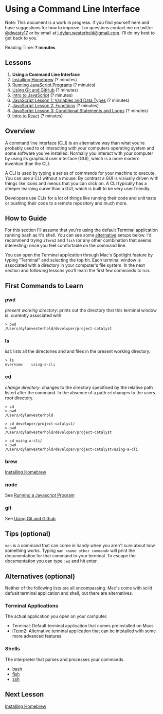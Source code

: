 # Using a Command Line Interface

Note: This document is a work in progress. If you find yourself here and have suggestions for how to improve it or questions contact me on twitter [@dwesty17](https://twitter.com/dwesty17) or by email at j.dylan.westerhold@gmail.com. I'll do my best to get back to you.

Reading Time: **? minutes**

## Lessons
1. **Using a Command Line Interface**
1. [Installing Homebrew](https://github.com/project-catalyst/installing-homebrew) (? minutes)
1. [Running JavaScript Programs](https://github.com/project-catalyst/running-a-javascript-program) (? minutes)
1. [Using Git and GitHub](https://github.com/project-catalyst/using-git-and-github) (? minutes)
1. [Intro to JavaScript](https://github.com/project-catalyst/overview) (? minutes)
1. [JavaScript Lesson 1: Variables and Data Types](https://github.com/project-catalyst/overview) (? minutes)
1. [JavaScript Lesson 2: Functions](https://github.com/project-catalyst/overview) (? minutes)
1. [JavaScript Lesson 3: Conditional Statements and Loops](https://github.com/project-catalyst/overview) (? minutes)
1. [Intro to React](https://github.com/project-catalyst/overview) (? minutes)

## Overview

A command line interface (CLI) is an alternative way than what you're probably used to of interacting with your computers operating system and some software you've installed. Normally you interact with your computer by using its graphical user interface (GUI), which is a more modern invention than the CLI.

A CLI is used by typing a series of commands for your machine to execute. You can use a CLI without a mouse. By contrast a GUI is visiually driven with things like icons and menus that you can click on. A CLI typically has a steeper learning curve than a GUI, which is built to be very user friendly.

Developers use CLIs for a lot of things like running their code and unit tests or pushing their code to a remote repository and much more.

## How to Guide

For this section I'll assume that you're using the default Terminal application running bash as it's shell. You can see some [alternative](#Alternatives) setups below. I'd recommend trying `iTerm2` and `fish` (or any other combination that seems interesting) once you feel comfortable on the command line. 

You can open the Terminal application through Mac's Spotlight feature by typing "Terminal" and selecting the top hit. Each terminal window is associated with a directory in your computer's file system. In the next section and following lessons you'll learn the first few commands to run.

## First Commands to Learn

### pwd

_present working directory_: prints out the directory that this terminal window is. currently associated with

```shell
> pwd
/Users/dylanwesterhold/developer/project-catalyst
```

### ls

_list_: lists all the directories and and files in the present working directory.

```shell
> ls
overview    using-a-cli
```

### cd

_change directory_: changes to the directory specificed by the relative path listed after the command. In the absence of a path `cd` changes to the users root directory.

```shell
> cd
> pwd
/Users/dylanwesterhold
```

```shell
> cd developer/project-catalyst/
> pwd
/Users/dylanwesterhold/developer/project-catalyst
```

```shell
> cd using-a-cli/
> pwd
/Users/dylanwesterhold/developer/project-catalyst/using-a-cli
```

### brew

[Installing Homebrew](https://github.com/project-catalyst/installing-homebrew)

### node

See [Running a Javascript Program](https://github.com/project-catalyst/running-a-javascript-program)

### git

See [Using Git and Github](https://github.com/project-catalyst/using-git-and-github)

## Tips (optional)

`man` is a command that can come in handy when you aren't sure about how something works. Typing `man <some other command>` will print the documentation for that command to your terminal. To escape the documentation you can type `:wq` and hit enter.

## Alternatives (optional)

Neither of the following lists are all encompassing. Mac's come with solid defualt terminal application and shell, but there are alternatives.

### Terminal Applications

The actual application you open on your computer.

* Terminal: Default terminal application that comes preinstalled on Macs 
* [iTerm2](https://www.iterm2.com/): Alternative terminal application that can be intstalled with some more advanced features

### Shells

The interpreter that parses and processes your commands.

* [bash](https://www.gnu.org/software/bash/)
* [fish](https://fishshell.com/)
* [zsh](http://ohmyz.sh/)

## Next Lesson

[Installing Homebrew](https://github.com/project-catalyst/installing-homebrew)